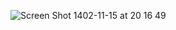 ![Screen Shot 1402-11-15 at 20 16 49](https://github.com/HKJ91/Random-Password-Generator-App/assets/74920157/a3c1c169-5a6f-4814-a58a-3f913e425889)
